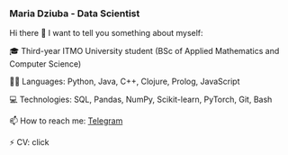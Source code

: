 ### Maria Dziuba - Data Scientist

Hi there 👋 I want to tell you something about myself:

🎓 Third-year ITMO University student (BSc of Applied Mathematics and Computer Science)

👨‍💻 Languages: Python, Java, C++, Clojure, Prolog, JavaScript
    
💻 Technologies: SQL, Pandas, NumPy, Scikit-learn, PyTorch, Git, Bash

📫 How to reach me: [Telegram](http://www.t.me/m\_dzb)

⚡ CV: click

<!-- [![Github stats](https://github-readme-stats.vercel.app/api?username=MariaDziuba&show_icons=true&include_all_commits=true)](https://github.com/MariaDziuba/github-readme-stats) -->
<!-- [![Top Langs](https://github-readme-stats.vercel.app/api/top-langs/?username=MariaDziuba&layout=compact&langs_count=10)](https://github.com/MariaDziuba/github-readme-stats) -->

<!-- <p align=left> <img src=https://komarev.com/ghpvc/?username=MariaDziuba alt=MariaDziuba /> </p> -->

<!--
**MariaDziuba/MariaDziuba** is a ✨ _special_ ✨ repository because its `README.md` (this file) appears on your GitHub profile.

Here are some ideas to get you started:

- 🔭 I’m currently working on ...
- 🌱 I’m currently learning ...
- 👯 I’m looking to collaborate on ...
- 🤔 I’m looking for help with ...
- 💬 Ask me about ...
- 📫 How to reach me: ...
- 😄 Pronouns: ...
- ⚡ Fun fact: ...
-->
